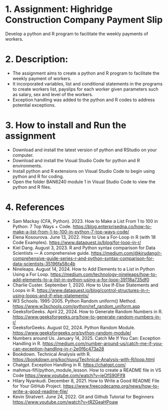# 1. Assignment: Highridge Construction Company Payment Slip

Develop a python and R program to facilitate the weekly payments of workers.

# 2. Description: 

- The assignment aims to create a python and R program to facilitate the weekly payment of workers.
- It incorporated variables, list and conditional statements in the programs to create workers list, payslips for each worker given parameters such as salary, sex and level of the workers.
- Exception handling was added to the python and R codes to address potential exceptions.


# 3. How to install and Run the assignment

- Download and install the latest version of python and RStudio on your computer.
- Download and install the Visual Studio Code for python and R environments.
- Install python and R extensions on Visual Studio Code to begin using python and R for coding.
- Open the folder BAN6240 module 1 in Visual Studio Code to view the python and R files.

# 4. References
 
 - Sam Mackay (CFA, Python). 2023. How to Make a List From 1 to 100 in Python: 7 Top Ways + Code.
 https://blog.enterprisedna.co/how-to-make-a-list-from-1-to-100-in-python-7-top-ways-code/
 - Elena Kosourova. June 13, 2022. How to Use a For-Loop in R (with 18 Code Examples).
 https://www.dataquest.io/blog/for-loop-in-r/
 - Kiel Dang. August 3, 2023. R and Python syntax comparison for Data Scientists — A comprehensive guide.
 https://medium.com/@kirudang/r-comprehensive-guide-series-r-and-python-syntax-comparison-for-data-scientists-35196fa58c4b
 - Nineleaps. August 14, 2024. How to Add Elements to a List in Python Using a For Loop.
 https://medium.com/technology-nineleaps/how-to-add-elements-to-a-list-in-python-using-a-for-loop-39118a735df0
 - Charlie Custer. September 1, 2020. How to Use If-Else Statements and Loops in R.
 https://www.dataquest.io/blog/control-structures-in-r-using-loops-and-if-else-statements/
 - W3 Schools. 1995-2005. Python Random uniform() Method. 
 https://www.w3schools.com/python/ref_random_uniform.asp
 - GeeksforGeeks. April 22, 2024. How to Generate Random Numbers in R.
 https://www.geeksforgeeks.org/how-to-generate-random-numbers-in-r/
 - GeeksforGeeks. August 02, 2024. Python Random Module.
 https://www.geeksforgeeks.org/python-random-module/
 - Numbers around Us. January 14, 2025. Catch Me If You Can: Exception Handling in R.
 https://medium.com/number-around-us/catch-me-if-you-can-exception-handling-in-r-2e0f6c473a28
 - Bookdown. Technical Analysis with R. 
 https://bookdown.org/kochiuyu/Technical-Analysis-with-R/loop.html
 - Chatgpt. Exception Handling in R.
 https://chatgpt.com/
 - mahmus-fifi/python_module_lesson. How to create a README file in VS Code
 https://www.youtube.com/watch?v=jeOfS90Flf8
 - Hilary Nyankudi. December 8, 2021. How to Write a Good README File for Your GitHub Project.
 https://www.freecodecamp.org/news/how-to-write-a-good-readme-file/
- Kevin Stratvert. June 24, 2022. Git and Github Tutorial for Beginners
 https://www.youtube.com/watch?v=tRZGeaHPoaw


